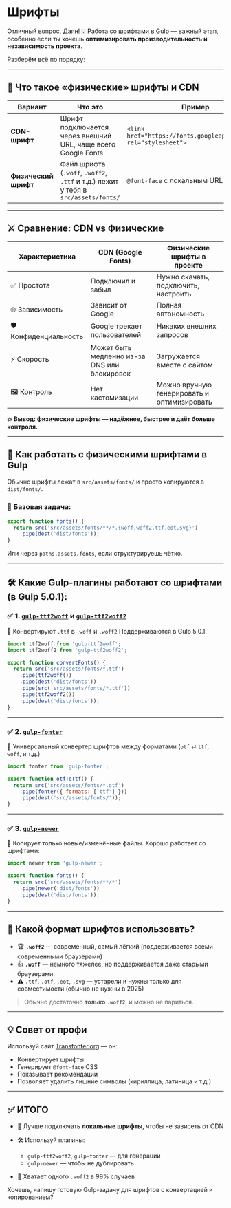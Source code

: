 # Шрифты
Отличный вопрос, Даян! 💡 Работа со шрифтами в Gulp — важный этап, особенно если ты хочешь **оптимизировать производительность и независимость проекта**.

Разберём всё по порядку:

---

## 🧠 Что такое «физические» шрифты и CDN

| Вариант              | Что это                                                                           | Пример                                                            |
| -------------------- | --------------------------------------------------------------------------------- | ----------------------------------------------------------------- |
| **CDN-шрифт**        | Шрифт подключается через внешний URL, чаще всего Google Fonts                     | `<link href="https://fonts.googleapis.com/..." rel="stylesheet">` |
| **Физический шрифт** | Файл шрифта (`.woff`, `.woff2`, `.ttf` и т.д.) лежит у тебя в `src/assets/fonts/` | `@font-face` с локальным URL                                      |

---

## ⚔️ Сравнение: CDN vs Физические

| Характеристика         | CDN (Google Fonts)                           | Физические шрифты в проекте                 |
| ---------------------- | -------------------------------------------- | ------------------------------------------- |
| ✅ Простота             | Подключил и забыл                            | Нужно скачать, подключить, настроить        |
| 🌐 Зависимость         | Зависит от Google                            | Полная автономность                         |
| 🛡️ Конфиденциальность | Google трекает пользователей                 | Никаких внешних запросов                    |
| ⚡ Скорость             | Может быть медленно из-за DNS или блокировок | Загружается вместе с сайтом                 |
| 🖼️ Контроль           | Нет кастомизации                             | Можно вручную генерировать и оптимизировать |

**💥 Вывод: физические шрифты — надёжнее, быстрее и даёт больше контроля.**

---

## 📁 Как работать с физическими шрифтами в Gulp

Обычно шрифты лежат в `src/assets/fonts/` и просто копируются в `dist/fonts/`.

### 🔧 Базовая задача:

```js
export function fonts() {
  return src('src/assets/fonts/**/*.{woff,woff2,ttf,eot,svg}')
    .pipe(dest('dist/fonts'));
}
```

Или через `paths.assets.fonts`, если структурируешь чётко.

---

## 🛠 Какие Gulp-плагины работают со шрифтами (в Gulp 5.0.1):

### ✅ 1. [`gulp-ttf2woff`](https://www.npmjs.com/package/gulp-ttf2woff) и [`gulp-ttf2woff2`](https://www.npmjs.com/package/gulp-ttf2woff2)

🔄 Конвертируют `.ttf` в `.woff` и `.woff2`
Поддерживаются в Gulp 5.0.1.

```js
import ttf2woff from 'gulp-ttf2woff';
import ttf2woff2 from 'gulp-ttf2woff2';

export function convertFonts() {
  return src('src/assets/fonts/*.ttf')
    .pipe(ttf2woff())
    .pipe(dest('dist/fonts'))
    .pipe(src('src/assets/fonts/*.ttf'))
    .pipe(ttf2woff2())
    .pipe(dest('dist/fonts'));
}
```

---

### ✅ 2. [`gulp-fonter`](https://www.npmjs.com/package/gulp-fonter)

🔧 Универсальный конвертер шрифтов между форматами (`otf` ⇄ `ttf`, `woff`, и т.д.)

```js
import fonter from 'gulp-fonter';

export function otfToTtf() {
  return src('src/assets/fonts/*.otf')
    .pipe(fonter({ formats: ['ttf'] }))
    .pipe(dest('src/assets/fonts/'));
}
```

---

### ✅ 3. [`gulp-newer`](https://www.npmjs.com/package/gulp-newer)

📁 Копирует только новые/изменённые файлы. Хорошо работает со шрифтами:

```js
import newer from 'gulp-newer';

export function fonts() {
  return src('src/assets/fonts/**/*')
    .pipe(newer('dist/fonts'))
    .pipe(dest('dist/fonts'));
}
```

---

## 🎯 Какой формат шрифтов использовать?

* 🏆 **`.woff2`** — современный, самый лёгкий (поддерживается всеми современными браузерами)
* 👍 **`.woff`** — немного тяжелее, но поддерживается даже старыми браузерами
* ⚠️ `.ttf`, `.otf`, `.eot`, `.svg` — устарели и нужны только для совместимости (обычно не нужны в 2025)

> Обычно достаточно **только `.woff2`**, и можно не париться.

---

## 💡 Совет от профи

Используй сайт [Transfonter.org](https://transfonter.org) — он:

* Конвертирует шрифты
* Генерирует `@font-face` CSS
* Показывает рекомендации
* Позволяет удалить лишние символы (кириллица, латиница и т.д.)

---

## ✅ ИТОГО

* 📂 Лучше подключать **локальные шрифты**, чтобы не зависеть от CDN
* 🛠 Используй плагины:

  * `gulp-ttf2woff2`, `gulp-fonter` — для генерации
  * `gulp-newer` — чтобы не дублировать
* 🚀 Хватает одного `.woff2` в 99% случаев

Хочешь, напишу готовую Gulp-задачу для шрифтов с конвертацией и копированием?
